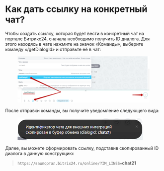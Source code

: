 # Как дать ссылку на конкретный чат?

Чтобы создать ссылку, которая будет вести в конкретный чат на портале Битрикс24, сначала необходимо получить ID диалога. Для этого находясь в чате нажмите на значок «Команды», выберите команду «/getDialogId» и отправьте её в чат:

<figure><img src="../../.gitbook/assets/image (1114).png" alt=""><figcaption></figcaption></figure>

После отправки команды, вы получите уведомление следующего вида:

<figure><img src="../../.gitbook/assets/image (1115).png" alt=""><figcaption></figcaption></figure>

Далее, вы можете сформировать ссылку, подставив скопированный ID диалога в данную конструкцию:

> `https://вашпортал.bitrix24.ru/online/?IM_LINES=`**chat21**
